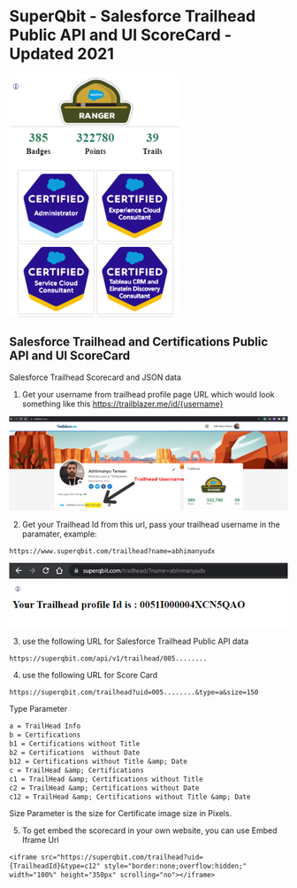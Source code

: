 # SuperQbit - Salesforce Trailhead Public API and UI ScoreCard - Updated 2021


![alt text](https://raw.githubusercontent.com/abhimanyud3dx/Trailhead-Score-Card/master/wp-scorecard-widget-for-salesforce-trailhead/assets/screenshot-1.png)
## Salesforce Trailhead and Certifications Public API and UI ScoreCard
Salesforce Trailhead Scorecard and JSON data

1. Get your username from trailhead profile page URL which would look something like this
https://trailblazer.me/id/{username}

![alt text](https://raw.githubusercontent.com/abhimanyud3dx/Trailhead-Score-Card/master/wp-scorecard-widget-for-salesforce-trailhead/assets/screenshot-2.png)

2. Get your Trailhead Id from this url, pass your trailhead username in the paramater, example:
```
https://www.superqbit.com/trailhead?name=abhimanyudx
```
![alt text](https://raw.githubusercontent.com/abhimanyud3dx/Trailhead-Score-Card/master/wp-scorecard-widget-for-salesforce-trailhead/assets/screenshot-3.png)

3. use the following URL for Salesforce Trailhead Public API data
```
https://superqbit.com/api/v1/trailhead/005........
```

4. use the following URL for Score Card
```
https://superqbit.com/trailhead?uid=005........&type=a&size=150
```
Type Parameter
```
a = TrailHead Info
b = Certifications
b1 = Certifications without Title
b2 = Certifications  without Date
b12 = Certifications without Title &amp; Date
c = TrailHead &amp; Certifications 
c1 = TrailHead &amp; Certifications without Title 
c2 = TrailHead &amp; Certifications without Date 
c12 = TrailHead &amp; Certifications without Title &amp; Date  
```

Size Parameter is the size for Certificate image size in Pixels.


5. To get embed the scorecard in your own website, you can use Embed Iframe Url
```
<iframe src="https://superqbit.com/trailhead?uid={TrailheadId}&type=c12" style="border:none;overflow:hidden;" width="100%" height="350px" scrolling="no"></iframe>
```


